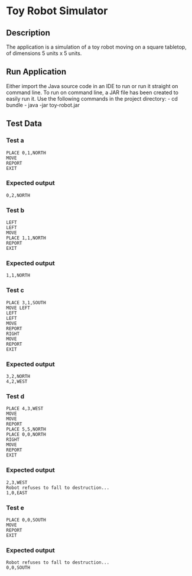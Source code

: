 Toy Robot Simulator
===================

Description
-----------
The application is a simulation of a toy robot moving on a square tabletop,
of dimensions 5 units x 5 units.

Run Application
---------------
Either import the Java source code in an IDE to run or run it straight
on command line.
To run on command line, a JAR file has been created to easily run it.
Use the following commands in the project directory:
	- cd bundle
	- java -jar toy-robot.jar

Test Data
---------

### Test a
	PLACE 0,1,NORTH
	MOVE
	REPORT
	EXIT
### Expected output
	0,2,NORTH
	
### Test b
	LEFT
	LEFT
	MOVE
	PLACE 1,1,NORTH
	REPORT
	EXIT
### Expected output
	1,1,NORTH
	
### Test c
	PLACE 3,1,SOUTH
	MOVE LEFT
	LEFT
	LEFT
	MOVE
	REPORT
	RIGHT
	MOVE
	REPORT
	EXIT
### Expected output
	3,2,NORTH
	4,2,WEST
	
### Test d
	PLACE 4,3,WEST
	MOVE
	MOVE
	REPORT
	PLACE 5,5,NORTH
	PLACE 0,0,NORTH
	RIGHT
	MOVE
	REPORT
	EXIT
### Expected output
	2,3,WEST
	Robot refuses to fall to destruction...
	1,0,EAST
	
### Test e
	PLACE 0,0,SOUTH
	MOVE
	REPORT
	EXIT
### Expected output
	Robot refuses to fall to destruction...
	0,0,SOUTH
